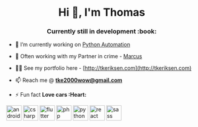 <h1 align="center">Hi 👋, I'm Thomas</h1>
<h3 align="center">Currently still in development :book:</h3>

- 🔭 I’m currently working on [Python Automation](https://github.com/puff1g/PythonProjects)

- 🤝 Often working with my Partner in crime - [Marcus](https://github.com/marcusmaczewski)

- 👨‍💻 See my portfolio here - [http://tkeriksen.com](http://tkeriksen.com)

- 📫 Reach me @ **tke2000wow@gmail.com**

- ⚡ Fun fact **Love cars :Heart:**

<p align="left"><img src="https://devicons.github.io/devicon/devicon.git/icons/android/android-original-wordmark.svg" alt="android" width="40" height="40"/> <img src="https://devicons.github.io/devicon/devicon.git/icons/csharp/csharp-original.svg" alt="csharp" width="40" height="40"/> <img src="https://www.vectorlogo.zone/logos/flutterio/flutterio-icon.svg" alt="flutter" width="40" height="40"/> <img src="https://devicons.github.io/devicon/devicon.git/icons/php/php-original.svg" alt="php" width="40" height="40"/> <img src="https://devicons.github.io/devicon/devicon.git/icons/python/python-original.svg" alt="python" width="40" height="40"/> <img src="https://devicons.github.io/devicon/devicon.git/icons/react/react-original-wordmark.svg" alt="react" width="40" height="40"/> <img src="https://devicons.github.io/devicon/devicon.git/icons/sass/sass-original.svg" alt="sass" width="40" height="40"/></p>
